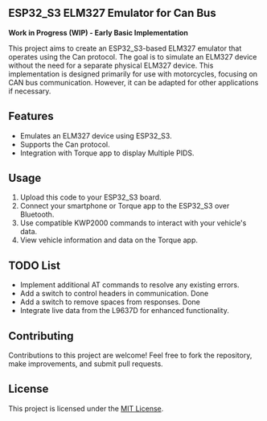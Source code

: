 ## ESP32_S3 ELM327 Emulator for Can Bus

**Work in Progress (WIP) - Early Basic Implementation**

This project aims to create an ESP32_S3-based ELM327 emulator that operates using the Can protocol. The goal is to simulate an ELM327 device without the need for a separate physical ELM327 device. This implementation is designed primarily for use with motorcycles, focusing on CAN bus communication. However, it can be adapted for other applications if necessary.

## Features

- Emulates an ELM327 device using ESP32_S3.
- Supports the Can protocol.
- Integration with Torque app to display Multiple PIDS.

## Usage

1. Upload this code to your ESP32_S3 board.
2. Connect your smartphone or Torque app to the ESP32_S3 over Bluetooth.
3. Use compatible KWP2000 commands to interact with your vehicle's data.
4. View vehicle information and data on the Torque app.

## TODO List

- Implement additional AT commands to resolve any existing errors.
- Add a switch to control headers in communication. Done
- Add a switch to remove spaces from responses. Done
- Integrate live data from the L9637D for enhanced functionality.

## Contributing

Contributions to this project are welcome! Feel free to fork the repository, make improvements, and submit pull requests.

## License

This project is licensed under the [MIT License](LICENSE).
